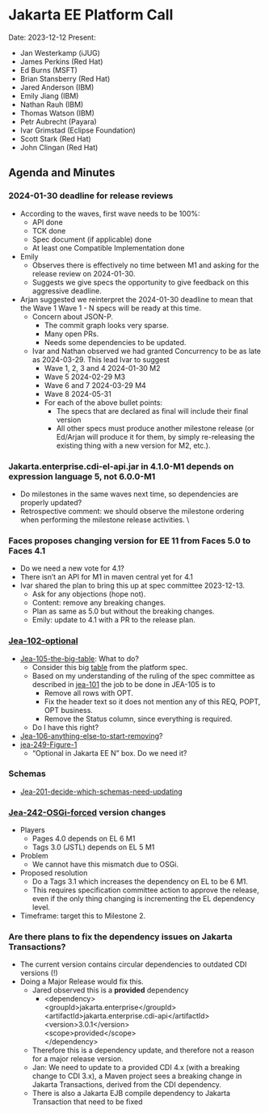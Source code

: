 # Jakarta EE Platform Call

Date: 2023-12-12
Present:

* Jan Westerkamp (iJUG)
* James Perkins (Red Hat)
* Ed Burns (MSFT)
* Brian Stansberry (Red Hat)
* Jared Anderson (IBM)
* Emily Jiang (IBM)
* Nathan Rauh (IBM)
* Thomas Watson (IBM)
* Petr Aubrecht (Payara)
* Ivar Grimstad (Eclipse Foundation)
* Scott Stark (Red Hat)
* John Clingan (Red Hat)

## Agenda and Minutes

### 2024-01-30 deadline for release reviews
* According to the waves, first wave needs to be 100%:
    * API done
    * TCK done
    * Spec document (if applicable) done
    * At least one Compatible Implementation done
* Emily
    * Observes there is effectively no time between M1 and asking for the release review on 2024-01-30.
    * Suggests we give specs the opportunity to give feedback on this aggressive deadline.
* Arjan suggested we reinterpret the 2024-01-30 deadline to mean that the Wave 1 Wave 1 - N specs will be ready at this time.
    * Concern about JSON-P. 
        * The commit graph looks very sparse. 
        * Many open PRs.
        * Needs some dependencies to be updated.
    * Ivar and Nathan observed we had granted Concurrency to be as late as 2024-03-29. This lead Ivar to suggest
        * Wave 1, 2, 3 and 4 2024-01-30 M2
        * Wave 5 2024-02-29 M3
        * Wave 6 and 7 2024-03-29 M4
        * Wave 8 2024-05-31
        * For each of the above bullet points:
            * The specs that are declared as final will include their final version
            * All other specs must produce another milestone release (or Ed/Arjan will produce it for them, by simply re-releasing the existing thing with a new version for M2, etc.).

### Jakarta.enterprise.cdi-el-api.jar in 4.1.0-M1 depends on expression language 5, not 6.0.0-M1
* Do milestones in the same waves next time, so dependencies are properly updated?
* Retrospective comment: we should observe the milestone ordering when performing the milestone release activities. \

### Faces proposes changing version for EE 11 from Faces 5.0 to Faces 4.1
* Do we need a new vote for 4.1?
* There isn’t an API for M1 in maven central yet for 4.1
* Ivar shared the plan to bring this up at spec committee 2023-12-13.
    * Ask for any objections (hope not).
    * Content: remove any breaking changes.
    * Plan as same as 5.0 but without the breaking changes.
    * Emily: update to 4.1 with a PR to the release plan.

### [Jea-102-optional](https://dev.azure.com/jakarta-ee-azdo/jakarta-ee-azdo/_workitems/edit/102)
* [Jea-105-the-big-table](https://dev.azure.com/jakarta-ee-azdo/jakarta-ee-azdo/_workitems/edit/105): What to do?
    * Consider this big [table](https://jakarta.ee/specifications/platform/10/jakarta-platform-spec-10.0.html#a2159) from the platform spec.
    * Based on my understanding of the ruling of the spec committee as described in [jea-101](https://dev.azure.com/jakarta-ee-azdo/jakarta-ee-azdo/_workitems/edit/101) the job to be done in JEA-105 is to
        * Remove all rows with OPT.
        * Fix the header text so it does not mention any of this REQ, POPT, OPT business.
        * Remove the Status column, since everything is required.
    * Do I have this right?
* [Jea-106-anything-else-to-start-removing](https://dev.azure.com/jakarta-ee-azdo/jakarta-ee-azdo/_workitems/edit/106)?
* [jea-249-Figure-1](https://dev.azure.com/jakarta-ee-azdo/jakarta-ee-azdo/_workitems/edit/249)
    * “Optional in Jakarta EE N” box. Do we need it?

### Schemas
* [Jea-201-decide-which-schemas-need-updating](https://dev.azure.com/jakarta-ee-azdo/jakarta-ee-azdo/_workitems/edit/201)

### [Jea-242-OSGi-forced](https://dev.azure.com/jakarta-ee-azdo/jakarta-ee-azdo/_workitems/edit/242) version changes
* Players
    * Pages 4.0 depends on EL 6 M1
    * Tags 3.0 (JSTL) depends on EL 5 M1
* Problem
    * We cannot have this mismatch due to OSGi.
* Proposed resolution
    * Do a Tags 3.1 which increases the dependency on EL to be 6 M1.
    * This requires specification committee action to approve the release, even if the only thing changing is incrementing the EL dependency level.
* Timeframe: target this to Milestone 2.

### Are there plans to fix the dependency issues on Jakarta Transactions?
* The current  version contains circular dependencies to outdated CDI versions (!)
* Doing a Major Release would  fix this.
    * Jared observed this is a **provided** dependency
        * &lt;dependency> \
&lt;groupId>jakarta.enterprise&lt;/groupId> \
&lt;artifactId>jakarta.enterprise.cdi-api&lt;/artifactId> \
&lt;version>3.0.1&lt;/version> \
&lt;scope>provided&lt;/scope> \
&lt;/dependency>
    * Therefore this is a dependency update, and therefore not a reason for a major release version.
    * Jan: We need to update to a provided CDI 4.x (with a breaking change to CDI 3.x), a Maven project sees a breaking change in Jakarta Transactions, derived from the CDI dependency.
    * There is also a Jakarta EJB compile dependency to Jakarta Transaction that need to be fixed